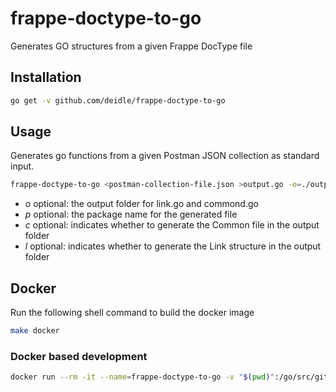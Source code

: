# frappe-doctype-to-go
Generates GO structures from a given Frappe DocType file

## Installation
```bash
go get -v github.com/deidle/frappe-doctype-to-go
```

## Usage
Generates go functions from a given Postman JSON collection as standard input.
```bash
frappe-doctype-to-go <postman-collection-file.json >output.go -o=./output -p=my-package-name -l -c
```
* _o_ optional: the output folder for link.go and commond.go
* _p_ optional: the package name for the generated file
* _c_ optional: indicates whether to generate the Common file in the output folder
* _l_ optional: indicates whether to generate the Link structure in the output folder

## Docker
Run the following shell command to build the docker image
```bash
make docker
```

### Docker based development
```bash
docker run --rm -it --name=frappe-doctype-to-go -v "$(pwd)":/go/src/github.com/user/frappe-doctype-to-go -w /go/src/github.com/user/frappe-doctype-to-go golang sh -c '/bin/bash'
```
